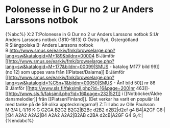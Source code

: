 # Polonesse in G Dur no 2 ur Anders Larssons notbok

{%abc%}
X:2
T:Polonesse in G Dur no 2 ur Anders Larssons notbok
S:Ur Anders Larssons notbok (1810-1813)
O:Östra Ryd, Östergötland
R:Slängpolska
B: Anders Larssons notbok
B:http://www.smus.se/earkiv/fmk/browselarge.php?lang=sw&katalogid=M+189&bildnr=00004
B:Jämför [[http://www.smus.se/earkiv/fmk/browselarge.php?lang=sw&katalogid=M+177&bildnr=00099|SMUS - katalog M177 bild 99]] (no 12) som uppes vara från [[Platser/Dalarna]]
B:Jämför [[http://www.smus.se/earkiv/fmk/browselarge.php?lang=sw&katalogid=%C5n+1&bildnr=00050|SMUS - Ån1 bild 50]] nr 86
B:Jämför [[http://www.sls.fi/faksimil.php?id=16&page=200|nr 463]]-[[http://www.sls.fi/faksimil.php?id=16&page=232|521]] i [[Notböcker/Äldre dansmelodier]] från [[Platser/Finland]]. (Det verkar ha varit en populär låt med tanke på de 59 olika uppteckningarna!)
Z:Till abc av Olle Paulsson
M:3/4
L:1/16
K:G
G2GA B2G2 B2G2|B2Bc d2B2 d2B2|d2ef g4 B4|A2GF G8:|
|:B4 A2A2 A2A2|B4 A2A2 A2A2|B2AB c2BA d2cB|A2GF G4 G,4:|
{%endabc%}
